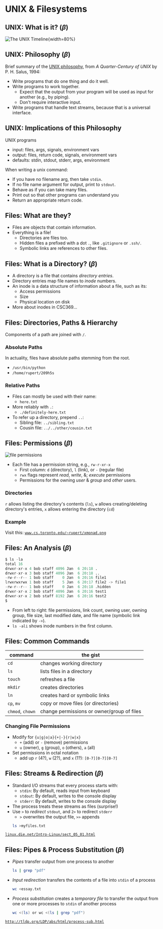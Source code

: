 # UNIX & Filesystems

## UNIX: What is it? $(\beta)$

![The UNIX Timeline](figures/unix_timeline.svg){width=80%}

## UNIX: Philosophy $(\beta)$

Brief summary of the [UNIX philosophy](https://en.wikipedia.org/wiki/Unix_philosophy), from _A Quarter-Century of UNIX_ by P. H. Salus, 1994:

- Write programs that do one thing and do it well.
- Write programs to work together.
  - Expect that the output from your program will be used as input for another (e.g., by piping).
  - Don't require interactive input.
- Write programs that handle text streams, because that is a universal interface.

## UNIX: Implications of this Philosophy

UNIX programs

- input: files, args, signals, environment vars
- output: files, return code, signals, environment vars
- defaults: stdin, stdout, stderr, args, environment

When writing a unix command:

- If you have no filename arg, then take `stdin`.
- If no file name argument for output, print to `stdout`.
- Behave as if you can take many files.
- Print out so that other programs can understand you
- Return an appropriate return code.

## Files: What are they?

- Files are objects that contain information.
- Everything is a file!
  - Directories are files too.
  - Hidden files a prefixed with a dot `.`, like `.gitignore` or `.ssh/`.
  - Symbolic links are references to other files.

## Files: What is a Directory? $(\beta)$

- A directory is a file that contains _directory entries_.
- Directory entries map file names to _inode_ numbers.
- An inode is a data structure of information about a file, such as its:
  - Access permissions
  - Size
  - Physical location on disk
- More about inodes in CSC369...

## Files: Directories, Paths & Hierarchy

Components of a path are joined with `/`.

### Absolute Paths

In actuality, files have absolute paths stemming from the root.

- `/usr/bin/python`
- `/home/rupert/209h5s`

### Relative Paths

- Files can mostly be used with their name:
  - `here.txt`
- More reliably with `.`:
  - `./definitely-here.txt`
- To refer up a directory, prepend `..`:
  - Sibling file: `../sibling.txt`
  - Cousin file: `../../other/cousin.txt`

## Files: Permissions ($\beta$)

![file permissions](figures/file_perms.svg)

- Each file has a permission string, e.g., `rw-r-xr-x`
  - First column: `d` (directory), `l` (link), or `-` (regular file)
  - `rwx` flags represent _read_, _write_, &; _execute_ permissions
  - Permissions for the owning _user_ & _group_ and _other_ users.

### Directories

`r` allows listing the directory's contents (`ls`), `w` allows creating/deleting directory's entries, `x` allows entering the directory (`cd`)

### Example

Visit this: [`www.cs.toronto.edu/~rupert/xmonad.png`](www.cs.toronto.edu/~rupert/xmonad.png)

## Files: An Analysis ($\beta$)

```python
$ ls -la
total 16
drwxr-xr-x 4 bob staff 4096 Jan  6 20:18 .
drwxr-xr-x 3 bob staff 4096 Jan  6 20:18 ..
-rw-r--r-- 1 bob staff    0 Jan  6 20:16 file1
lrwxrwxrwx 1 bob staff    5 Jan  6 20:17 file2 -> file1
-rw-r--r-- 1 bob staff    0 Jan  6 20:18 .hidden
drwxr-xr-x 2 bob staff 4096 Jan  6 20:16 test1
drwxr-xr-x 2 bob staff 8192 Jan  6 20:16 test2
$
```

- From left to right: file permissions, link count, owning user, owning group, file size, last modified date, and file name (symbolic link indicated by `->`).
- `ls -ali` shows inode numbers in the first column.

## Files: Common Commands

| command          | the gist                                   |
| ---------------- | ------------------------------------------ |
| `cd`             | changes working directory                  |
| `ls`             | lists files in a directory                 |
| `touch`          | refreshes a file                           |
| `mkdir`          | creates directories                        |
| `ln`             | creates hard or symbolic links             |
| `cp`, `mv`       | copy or move files (or directories)        |
| `chmod`, `chown` | change permissions or owner/group of files |

### Changing File Permissions

- Modify for `{u|g|o|a}{+|-}{r|w|x}`
  - `+` (add) or `-` (remove) permissions
  - `u` (owner), `g` (group), `o` (others), `a` (all)
- Set permissions in octal notation
  - add up `r` (4?), `w` (2?), and `x` (1?): `[0-7][0-7][0-7]`

## Files: Streams & Redirection $(\beta)$

- Standard I/O streams that every process starts with:
  - `stdin`: By default, reads input from keyboard
  - `stdout`: By default, writes to the console display
  - `stderr`: By default, writes to the console display
- The process treats these streams as files (surprise!)
- Use `>` to _redirect_ `stdout`, and `2>` to redirect `stderr`
  - `>` overwrites the output file, `>>` appends
  ```sh
  ls >myfiles.txt
  ```

[`linux.die.net/Intro-Linux/sect_05_01.html`](https://linux.die.net/Intro-Linux/sect_05_01.html)

## Files: Pipes & Process Substitution $(\beta)$

- _Pipes_ transfer output from one process to another
  ```sh
  ls | grep "pdf"
  ```
- _Input redirection_ transfers the contents of a file into `stdin` of a process
  ```sh
  wc <essay.txt
  ```
- _Process substitution_ creates a _temporary file_ to transfer the output from one or more processes to `stdin` of another process
  ```sh
  wc <(ls) or wc <(ls | grep "pdf")
  ```

[`http://tldp.org/LDP/abs/html/process-sub.html`](http://tldp.org/LDP/abs/html/process-sub.html)
